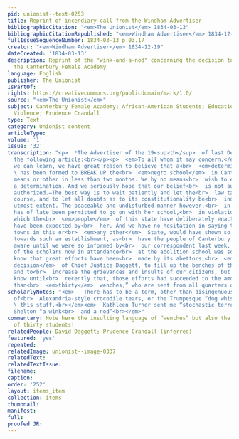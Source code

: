 ```yaml
---
pid: unionist--text-0253
title: Reprint of incendiary call from the Windham Advertiser
bibliographicCitation: "<em>The Unionist</em> 1834-03-13"
bibliographicCitationRepublished: "<em>Windham Advertiser</em> 1834-12-19"
fullIssueSequenceNumber: 1834-03-13 p.03.17
creator: "<em>Windham Advertiser</em> 1834-12-19"
dateCreated: '1834-03-13'
description: Reprint of the "wink-and-a-nod" concerning the decision to "BREAK UP"
  the Canterbury Female Academy
language: English
publisher: The Unionist
IsPartOf: 
rights: https://creativecommons.org/publicdomain/mark/1.0/
source: "<em>The Unionist</em>"
subject: Canterbury Female Academy; African-American Students; Education; Race; Vigilante
  Violence; Prudence Crandall
type: Text
category: Unionist content
articleType: 
volume: '1'
issue: '32'
transcription: "<p>  *The Advertiser of the 19<sup>th</sup>  of last December contained
  the following article:<br></p><p>  <em>To all whom it may concern.</em>  —From what
  we can learn, we have great reason to believe that a<br>  <em>determination</em>
  \ has been formed to BREAK UP the<br>  <em>negro school</em>  in Canterbury by some
  means or other in less than two months. We by no means<br>  wish to encourage such
  a determination. And we seriously hope that our belief<br>  is not sufficiently
  authorized.—The best way is to wait patiently and let the<br>  law take its own
  course, and to let all doubts as to its constitutionality be<br>  indulged to their
  utmost extent. The peaceable and undisturbed manner however,<br>  in which the Instructress
  has of late been permitted to go on with her school,<br>  in violation of a law
  which the<br>  <em>people</em>  of this state have deliberately enacted could hardly
  have been expected by<br>  her. And we have no hesitation in saying that but few
  towns in this or<br>  <em>any other</em>  State, would have shown so much forbearance
  towards such an establishment, as<br>  have the people of Canterbury. We were not
  aware until we were so informed by<br>  our correspondent last week, that the number
  of the scholars now in attendance<br>  at the abolition school was so great. We
  know that great efforts have been<br>  made by its abettors,<br>  <em>since the
  decision</em>  of Chief Justice Daggett, to fill up the benches of the school house,
  and to<br>  increase the grievances and insults of our citizens, but we did not
  know until<br>  recently that, those efforts had succeeded to the amount of “more
  than<br>  <em>thirty</em>  wenches,” who are sent from all quarters of the globe!<br></p>"
scholarlyNotes: "<em>   There has to be a term, other than disingenuous, for the Cyril
  of<br>  Alexandria-style crocodile tears, or the Trumpesque “dog whistle” to describe<br>
  \ this stuff.<br></em><em>  Kathleen Turner sent me “stochastic terrorism” and Marjorie
  Shelton “a wink<br>  and a nod”<br></em>"
commentary: Note here the insulting language of “wenches” but also the high number
  of thirty students!
relatedPeople: David Daggett; Prudence Crandall (inferred)
featured: 'yes'
repeated: 
relatedImage: unionist--image-0337
relatedText: 
relatedTextIssue: 
filename: 
caption: 
order: '252'
layout: items_item
collection: items
thumbnail: 
manifest: 
full: 
proofed JR: 
---
```

